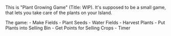 This is "Plant Growing Game" (Title: WIP).
It's supposed to be a small game, that lets you take care of the plants on your Island.

The game:
    - Make Fields
    - Plant Seeds
    - Water Fields
    - Harvest Plants
    - Put Plants into Selling Bin
    - Get Points for Selling Crops
    - Timer